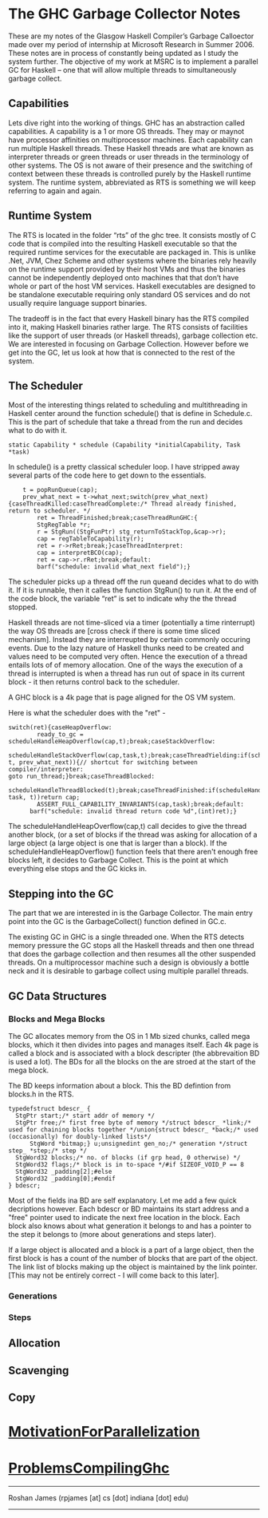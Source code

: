 # The GHC Garbage Collector Notes


These are my notes of the Glasgow Haskell Compiler’s Garbage Calloector made over my period of internship at Microsoft Research in Summer 2006. These notes are in process of constantly being updated as I study the system further. The objective of my work at MSRC is to implement a parallel GC for Haskell – one that will allow multiple threads to simultaneously garbage collect.  

## Capabilities


Lets dive right into the working of things. GHC has an abstraction called capabilities. A capability is a 1 or more OS threads. They may or maynot have processor affinities on multiprocessor machines. Each capability can run multiple Haskell threads. These Haskell threads are what are known as interpreter threads or green threads or user threads in the terminology of other systems. The OS is not aware of their presence and the switching of context between these threads is controlled purely by the Haskell runtime system. The runtime system, abbreviated as RTS is something we will keep referring to again and again. 

## Runtime System


The RTS is located in the folder “rts” of the ghc tree. It consists mostly of C code that is compiled into the resulting Haskell executable so that the required runtime services for the executable are packaged in. This is unlike .Net, JVM, Chez Scheme and other systems where the binaries rely heavily on the runtime support provided by their host VMs and thus the binaries cannot be independently deployed onto machines that that don’t have whole or part of the host VM services. Haskell executables are designed to be standalone executable requiring only standard OS services and do not usually require language support binaries. 


The tradeoff is in the fact that every Haskell binary has the RTS compiled into it, making Haskell binaries rather large. The RTS consists of facilities like the support of user threads (or Haskell threads), garbage collection etc. We are interested in focusing on Garbage Collection. However before we get into the GC, let us look at how that is connected to the rest of the system.

## The Scheduler


Most of the interesting things related to scheduling and multithreading in Haskell center around the function schedule() that is define in Schedule.c. This is the part of schedule that take a thread from the run and decides what to do with it. 

```wiki
static Capability * schedule (Capability *initialCapability, Task *task)
```


In schedule() is a pretty classical scheduler loop. I have stripped away several parts of the code here to get down to the essentials.

```
    t = popRunQueue(cap);
    prev_what_next = t->what_next;switch(prev_what_next){caseThreadKilled:caseThreadComplete:/* Thread already finished, return to scheduler. */
        ret = ThreadFinished;break;caseThreadRunGHC:{
        StgRegTable *r;
        r = StgRun((StgFunPtr) stg_returnToStackTop,&cap->r);
        cap = regTableToCapability(r);
        ret = r->rRet;break;}caseThreadInterpret:
        cap = interpretBCO(cap);
        ret = cap->r.rRet;break;default:
        barf("schedule: invalid what_next field");}
```


The scheduler picks up a thread off the run queand decides what to do with it. If it is runnable, then it calles the function StgRun() to run it. At the end of the code block, the variable “ret” is set to indicate why the the thread stopped. 


Haskell threads are not time-sliced via a timer (potentially a time rinterrupt) the way OS threads are \[cross check if there is some time sliced mechanism\]. Instead they are interreupted by certain commonly occuring events. Due to the lazy nature of Haskell thunks need to be created and values need to be computed very often. Hence the execution of a thread entails lots of of memory allocation. One of the ways the execution of a thread is interrupted is when a thread has run out of space in its current block - it then returns control back to the scheduler. 


A GHC block is a 4k page that is page aligned for the OS VM system.  


Here is what the scheduler does with the "ret" - 

```
switch(ret){caseHeapOverflow:
        ready_to_gc = scheduleHandleHeapOverflow(cap,t);break;caseStackOverflow:
        scheduleHandleStackOverflow(cap,task,t);break;caseThreadYielding:if(scheduleHandleYield(cap, t, prev_what_next)){// shortcut for switching between compiler/interpreter:
goto run_thread;}break;caseThreadBlocked:
        scheduleHandleThreadBlocked(t);break;caseThreadFinished:if(scheduleHandleThreadFinished(cap, task, t))return cap;
        ASSERT_FULL_CAPABILITY_INVARIANTS(cap,task);break;default:
      barf("schedule: invalid thread return code %d",(int)ret);}
```


The scheduleHandleHeapOverflow(cap,t) call decides to give the thread another block, (or a set of blocks if the thread was asking for allocation of a large object (a large object is one that is larger than a block). If the scheduleHandleHeapOverflow() function feels that there aren't enough free blocks left, it decides to Garbage Collect. This is the point at which everything else stops and the GC kicks in. 

## Stepping into the GC


The part that we are interested in is the Garbage Collector. The main entry point into the GC is the GarbageCollect() function  defined in GC.c.


The existing GC in GHC is a single threaded one. When the RTS detects memory pressure the GC stops all the Haskell threads and then one thread that does the garbage collection and then resumes all the other suspended threads. On a multiprocessor machine such a design is obviously a bottle neck and it is desirable to garbage collect using multiple parallel threads. 

## GC Data Structures

### Blocks and Mega Blocks


The GC allocates memory from the OS in 1 Mb sized chunks, called mega blocks, which it then divides into pages and manages itself. Each 4k page is called a block and is associated with a block descripter (the abbrevaition BD is used a lot). The BDs for all the blocks on the are stroed at the start of the mega block. 


The BD keeps information about a block. This the BD defintion from blocks.h in the RTS.

```
typedefstruct bdescr_ {
  StgPtr start;/* start addr of memory */
  StgPtr free;/* first free byte of memory */struct bdescr_ *link;/* used for chaining blocks together */union{struct bdescr_ *back;/* used (occasionally) for doubly-linked lists*/
      StgWord *bitmap;} u;unsignedint gen_no;/* generation */struct step_ *step;/* step */
  StgWord32 blocks;/* no. of blocks (if grp head, 0 otherwise) */
  StgWord32 flags;/* block is in to-space */#if SIZEOF_VOID_P == 8
  StgWord32 _padding[2];#else
  StgWord32 _padding[0];#endif
} bdescr;
```


Most of the fields ina BD are self explanatory. Let me add a few quick decriptions however. Each bdescr or BD maintains its start address and a "free" pointer used to indicate the next free location in the block. Each block also knows about what generation it belongs to and has a pointer to the step it belongs to (more about generations and steps later). 


If a large object is allocated and a block is a part of a large object, then the first block is has a count of the number of blocks that are part of the object. The link list of blocks making up the object is maintained by the link pointer. \[This may not be entirely correct - I will come back to this later\].

### Generations

### Steps

## Allocation

## Scavenging

## Copy

# [MotivationForParallelization](motivation-for-parallelization)

# [ProblemsCompilingGhc](problems-compiling-ghc)

---


Roshan James (rpjames \[at\] cs \[dot\] indiana \[dot\] edu)

---